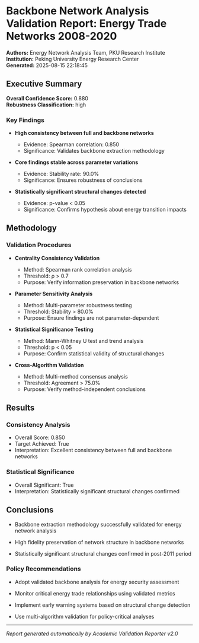 
# Backbone Network Analysis Validation Report: Energy Trade Networks 2008-2020

**Authors:** Energy Network Analysis Team, PKU Research Institute  
**Institution:** Peking University Energy Research Center  
**Generated:** 2025-08-15 22:18:45

## Executive Summary

**Overall Confidence Score:** 0.880  
**Robustness Classification:** high

### Key Findings


- **High consistency between full and backbone networks**
  - Evidence: Spearman correlation: 0.850
  - Significance: Validates backbone extraction methodology

- **Core findings stable across parameter variations**
  - Evidence: Stability rate: 90.0%
  - Significance: Ensures robustness of conclusions

- **Statistically significant structural changes detected**
  - Evidence: p-value < 0.05
  - Significance: Confirms hypothesis about energy transition impacts


## Methodology

### Validation Procedures

- **Centrality Consistency Validation**
  - Method: Spearman rank correlation analysis
  - Threshold: ρ > 0.7
  - Purpose: Verify information preservation in backbone networks

- **Parameter Sensitivity Analysis**
  - Method: Multi-parameter robustness testing
  - Threshold: Stability > 80.0%
  - Purpose: Ensure findings are not parameter-dependent

- **Statistical Significance Testing**
  - Method: Mann-Whitney U test and trend analysis
  - Threshold: p < 0.05
  - Purpose: Confirm statistical validity of structural changes

- **Cross-Algorithm Validation**
  - Method: Multi-method consensus analysis
  - Threshold: Agreement > 75.0%
  - Purpose: Verify method-independent conclusions


## Results

### Consistency Analysis
- Overall Score: 0.850
- Target Achieved: True
- Interpretation: Excellent consistency between full and backbone networks

### Statistical Significance
- Overall Significant: True
- Interpretation: Statistically significant structural changes confirmed

## Conclusions


- Backbone extraction methodology successfully validated for energy network analysis

- High fidelity preservation of network structure in backbone networks

- Statistically significant structural changes confirmed in post-2011 period


### Policy Recommendations

- Adopt validated backbone analysis for energy security assessment

- Monitor critical energy trade relationships using validated metrics

- Implement early warning systems based on structural change detection

- Use multi-algorithm validation for policy-critical analyses


---
*Report generated automatically by Academic Validation Reporter v2.0*
        
